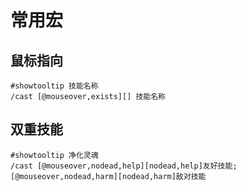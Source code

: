 # 常用宏
## 鼠标指向
```
#showtooltip 技能名称
/cast [@mouseover,exists][] 技能名称
```

## 双重技能
```
#showtooltip 净化灵魂
/cast [@mouseover,nodead,help][nodead,help]友好技能; [@mouseover,nodead,harm][nodead,harm]敌对技能
```